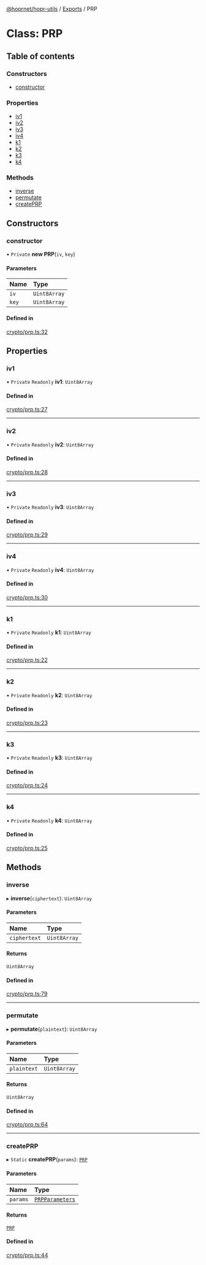 [@hoprnet/hopr-utils](../README.md) / [Exports](../modules.md) / PRP

# Class: PRP

## Table of contents

### Constructors

- [constructor](PRP.md#constructor)

### Properties

- [iv1](PRP.md#iv1)
- [iv2](PRP.md#iv2)
- [iv3](PRP.md#iv3)
- [iv4](PRP.md#iv4)
- [k1](PRP.md#k1)
- [k2](PRP.md#k2)
- [k3](PRP.md#k3)
- [k4](PRP.md#k4)

### Methods

- [inverse](PRP.md#inverse)
- [permutate](PRP.md#permutate)
- [createPRP](PRP.md#createprp)

## Constructors

### constructor

• `Private` **new PRP**(`iv`, `key`)

#### Parameters

| Name | Type |
| :------ | :------ |
| `iv` | `Uint8Array` |
| `key` | `Uint8Array` |

#### Defined in

[crypto/prp.ts:32](https://github.com/szczebel1995/hoprnet/blob/master/packages/utils/src/crypto/prp.ts#L32)

## Properties

### iv1

• `Private` `Readonly` **iv1**: `Uint8Array`

#### Defined in

[crypto/prp.ts:27](https://github.com/szczebel1995/hoprnet/blob/master/packages/utils/src/crypto/prp.ts#L27)

___

### iv2

• `Private` `Readonly` **iv2**: `Uint8Array`

#### Defined in

[crypto/prp.ts:28](https://github.com/szczebel1995/hoprnet/blob/master/packages/utils/src/crypto/prp.ts#L28)

___

### iv3

• `Private` `Readonly` **iv3**: `Uint8Array`

#### Defined in

[crypto/prp.ts:29](https://github.com/szczebel1995/hoprnet/blob/master/packages/utils/src/crypto/prp.ts#L29)

___

### iv4

• `Private` `Readonly` **iv4**: `Uint8Array`

#### Defined in

[crypto/prp.ts:30](https://github.com/szczebel1995/hoprnet/blob/master/packages/utils/src/crypto/prp.ts#L30)

___

### k1

• `Private` `Readonly` **k1**: `Uint8Array`

#### Defined in

[crypto/prp.ts:22](https://github.com/szczebel1995/hoprnet/blob/master/packages/utils/src/crypto/prp.ts#L22)

___

### k2

• `Private` `Readonly` **k2**: `Uint8Array`

#### Defined in

[crypto/prp.ts:23](https://github.com/szczebel1995/hoprnet/blob/master/packages/utils/src/crypto/prp.ts#L23)

___

### k3

• `Private` `Readonly` **k3**: `Uint8Array`

#### Defined in

[crypto/prp.ts:24](https://github.com/szczebel1995/hoprnet/blob/master/packages/utils/src/crypto/prp.ts#L24)

___

### k4

• `Private` `Readonly` **k4**: `Uint8Array`

#### Defined in

[crypto/prp.ts:25](https://github.com/szczebel1995/hoprnet/blob/master/packages/utils/src/crypto/prp.ts#L25)

## Methods

### inverse

▸ **inverse**(`ciphertext`): `Uint8Array`

#### Parameters

| Name | Type |
| :------ | :------ |
| `ciphertext` | `Uint8Array` |

#### Returns

`Uint8Array`

#### Defined in

[crypto/prp.ts:79](https://github.com/szczebel1995/hoprnet/blob/master/packages/utils/src/crypto/prp.ts#L79)

___

### permutate

▸ **permutate**(`plaintext`): `Uint8Array`

#### Parameters

| Name | Type |
| :------ | :------ |
| `plaintext` | `Uint8Array` |

#### Returns

`Uint8Array`

#### Defined in

[crypto/prp.ts:64](https://github.com/szczebel1995/hoprnet/blob/master/packages/utils/src/crypto/prp.ts#L64)

___

### createPRP

▸ `Static` **createPRP**(`params`): [`PRP`](PRP.md)

#### Parameters

| Name | Type |
| :------ | :------ |
| `params` | [`PRPParameters`](../modules.md#prpparameters) |

#### Returns

[`PRP`](PRP.md)

#### Defined in

[crypto/prp.ts:44](https://github.com/szczebel1995/hoprnet/blob/master/packages/utils/src/crypto/prp.ts#L44)
